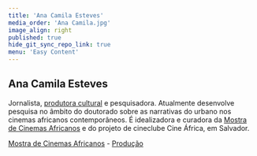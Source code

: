 ```yaml
---
title: 'Ana Camila Esteves'
media_order: 'Ana Camila.jpg'
image_align: right
published: true
hide_git_sync_repo_link: true
menu: 'Easy Content'
---
```


## Ana Camila Esteves

Jornalista, [produtora cultural](http://www.anacamila.com/) e pesquisadora. Atualmente desenvolve pesquisa no âmbito do doutorado sobre as narrativas do urbano nos cinemas africanos contemporâneos. É idealizadora e curadora da [Mostra de Cinemas Africanos](http://mostradecinemasafricanos.com/) e do projeto de cineclube Cine África, em Salvador.

[Mostra de Cinemas Africanos](http://mostradecinemasafricanos.com/?classes=btn,btn-primary,btn-lg&targer=_blank) - [Produção](http://www.anacamila.com/?classes=btn,btn-primary,btn-lg&targer=_blank)